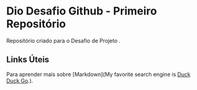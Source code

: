 # Dio Desafio Github - Primeiro Repositório


Repositório criado para o Desafio de Projeto .


## Links Úteis

Para aprender mais sobre [Markdown](My favorite search engine is [Duck Duck Go](https://duckduckgo.com).).
